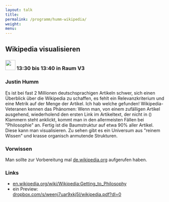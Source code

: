 ```yaml
---
layout: talk
title:
permalink: /programm/humm-wikipedia/
weight: 
menu:
---
```

## Wikipedia&nbsp;visualisieren

### <img height = "32" src="../../images/talk.svg"> 13:30 bis 13:40 in Raum V3

### Justin&nbsp;Humm

Es ist bei fast 2 Millionen deutschsprachigen Artikeln schwer, sich einen Überblick über die Wikipedia zu schaffen, es fehlt ein Relevanzkriterium und eine Metrik auf der Menge der Artikel.
Ich hab welche gefunden!
Wikipedia-Veteranen kennen das Phänomen: Wenn man, von einem zufälligen Artikel ausgehend, wiederholend den ersten Link im Artikeltext, der nicht in () Klammern steht anklickt, kommt man in den allermeisten Fällen bei "Philosophie" an.
Fertig ist die Baumstruktur auf etwa 90% aller Artikel.
Diese kann man visualisieren.
Zu sehen gibt es ein Universum aus "reinem Wissen" und krasse organisch anmutende Strukturen.

### Vorwissen

Man sollte zur Vorbereitung mal <a href="https://de.wikipedia.org" target="_blank">de.wikipedia.org</a> aufgerufen haben.

### Links

- <a href="https://en.wikipedia.org/wiki/Wikipedia:Getting_to_Philosophy" target="_blank">en.wikipedia.org/wiki/Wikipedia:Getting_to_Philosophy</a>
- ein Preview:<br/>
<a href="https://www.dropbox.com/s/weenj7uar9xkj5l/wikipedia.pdf?dl=0" target="_blank">dropbox.com/s/weenj7uar9xkj5l/wikipedia.pdf?dl=0</a>
